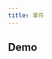 ```yaml
---
title: 事件
---
```



## Demo

<preview path="./demo.vue" title="@niu-tools/browser/on" description="操作Dom的事件绑定"></preview>
